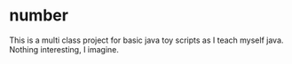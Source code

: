 # number

This is a multi class project for basic java toy scripts as I teach myself java.  Nothing interesting, I imagine.
